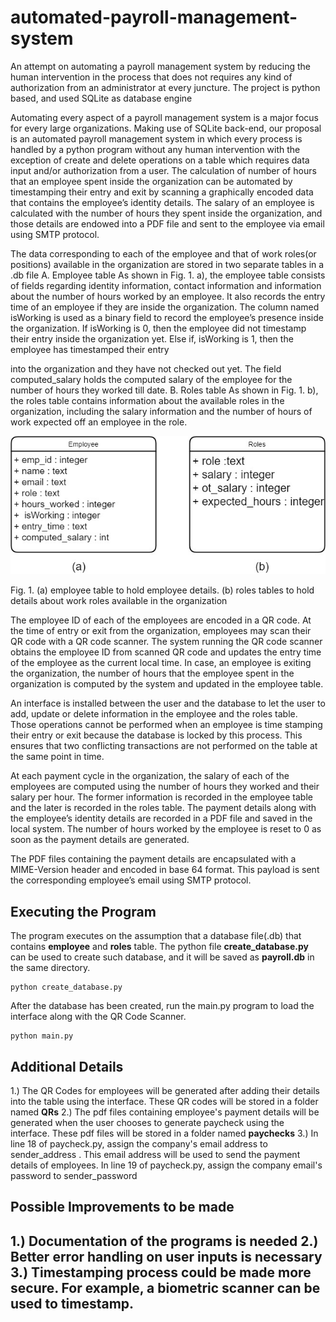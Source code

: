 # automated-payroll-management-system
An attempt on automating a payroll management system by reducing the human intervention in the process that does not requires any kind of authorization from an administrator at every juncture. The project is python based, and used SQLite as database engine

Automating every aspect of a payroll management system is a major focus for every large organizations. Making use of SQLite back-end, our proposal is an automated payroll management system in which every process is handled by a python program without any human intervention with the exception of create and delete operations on a table which requires data input and/or authorization from a user. The calculation of number of hours that an employee spent inside the organization can be automated by timestamping their entry and exit by scanning a graphically encoded data that contains the employee’s identity details. The salary of an employee is calculated with the number of hours they spent inside the organization, and those details are endowed into a PDF file and sent to the employee via email using SMTP protocol.

The data corresponding to each of the employee and that of work roles(or positions) available in the organization are stored in two separate tables in a .db file
A.	Employee table
As shown in Fig. 1. a), the employee table consists of fields regarding identity information, contact information and information about the number of hours worked by an employee. It also records the entry time of an employee if they are inside the organization. The column named isWorking is used as a binary field to record the employee’s presence inside the organization. If isWorking is 0, then the employee did not timestamp their entry inside the organization yet. Else if, isWorking is 1, then the employee has timestamped their entry 

into the organization and they have not checked out yet. The field computed_salary holds the computed salary of the employee for the number of hours they worked till date.
B.	Roles table
As shown in Fig. 1. b), the roles table contains information about the available roles in the organization, including the salary information and the number of hours of work expected off an employee in the role.

![alt text](https://github.com/DeveloperInProgress/automated-payroll-management-system/blob/main/images/tables.jpg)
 
Fig. 1. (a) employee table to hold employee details. (b) roles tables to hold details about work roles available in the organization

The employee ID of each of the employees are encoded in a QR code. At the time of entry or exit from the organization, employees may scan their QR code with a QR code scanner. 
The system running the QR code scanner obtains the employee ID from scanned QR code and updates the entry time of the employee as the current local time. In case, an employee is exiting the organization, the number of hours that the employee spent in the organization is computed by the system and updated in the employee table.


An interface is installed between the user and the database to let the user to add, update or delete information in the employee and the roles table. Those operations cannot be performed when an employee is time stamping their entry or exit because the database is locked by this process. This ensures that two conflicting transactions are not performed on the table at the same point in time.

At each payment cycle in the organization, the salary of each of the employees are computed using the number of hours they worked and their salary per hour. The former information is recorded in the employee table and the later is recorded in the roles table. The payment details along with the employee’s identity details are recorded in a PDF file  and saved in the local system. The number of hours worked by the employee is reset to 0 as soon as the payment details are generated. 

The PDF files containing the payment details are encapsulated with a MIME-Version header and encoded in base 64 format. This payload is sent the corresponding employee’s email  using SMTP protocol.

<h2> Executing the Program </h2>

The program executes on the assumption that a database file(.db) that contains **employee** and **roles** table. The python file **create_database.py** can be used to create such database, and it will be saved as **payroll.db** in the same directory.

```
python create_database.py
```

After the database has been created, run the main.py program to load the interface along with the QR Code Scanner. 
```
python main.py
```

<h2> Additional Details </h2>

1.) The QR Codes for employees will be generated after adding their details into the table using the interface. These QR codes will be stored in a folder named **QRs**
2.) The pdf files containing employee's payment details will be generated when the user chooses to generate paycheck using the interface. These pdf files will be stored in a folder named **paychecks**
3.) In line 18 of paycheck.py, assign the company's email address to sender_address . This email address will be used to send the payment details of employees. In line 19 of paycheck.py, assign the company email's password to sender_password

<h2> Possible Improvements to be made <h2>
  
  1.) Documentation of the programs is needed
  2.) Better error handling on user inputs is necessary
  3.) Timestamping process could be made more secure. For example, a biometric scanner can be used to timestamp.
